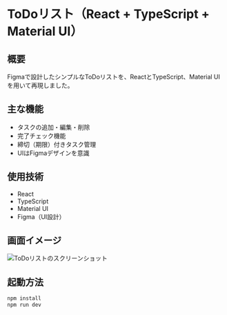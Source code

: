 # ToDoリスト（React + TypeScript + Material UI）

## 概要
Figmaで設計したシンプルなToDoリストを、ReactとTypeScript、Material UIを用いて再現しました。

## 主な機能
- タスクの追加・編集・削除
- 完了チェック機能
- 締切（期限）付きタスク管理
- UIはFigmaデザインを意識

## 使用技術
- React
- TypeScript
- Material UI
- Figma（UI設計）

## 画面イメージ
![ToDoリストのスクリーンショット](./public/screenshot.png)


## 起動方法
```bash
npm install
npm run dev
